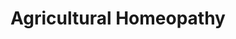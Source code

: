 ---
title: "Agricultural Homeopathy"
description : "Here are our listings of affordable Agricultural Homeopathy products"
---